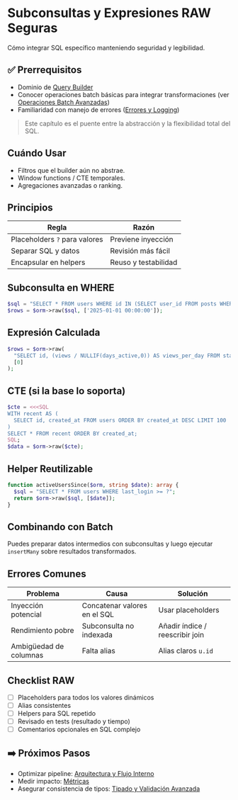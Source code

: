 # Subconsultas y Expresiones RAW Seguras

Cómo integrar SQL específico manteniendo seguridad y legibilidad.

## ✅ Prerrequisitos
- Dominio de [Query Builder](../04-query-builder/README.md)
- Conocer operaciones batch básicas para integrar transformaciones (ver [Operaciones Batch Avanzadas](batch-operaciones-avanzado.md))
- Familiaridad con manejo de errores ([Errores y Logging](errores-logging.md))

> Este capítulo es el puente entre la abstracción y la flexibilidad total del SQL.

## Cuándo Usar
- Filtros que el builder aún no abstrae.
- Window functions / CTE temporales.
- Agregaciones avanzadas o ranking.

## Principios
| Regla | Razón |
|-------|-------|
| Placeholders `?` para valores | Previene inyección |
| Separar SQL y datos | Revisión más fácil |
| Encapsular en helpers | Reuso y testabilidad |

## Subconsulta en WHERE
```php
$sql = "SELECT * FROM users WHERE id IN (SELECT user_id FROM posts WHERE created_at > ?)";
$rows = $orm->raw($sql, ['2025-01-01 00:00:00']);
```

## Expresión Calculada
```php
$rows = $orm->raw(
  "SELECT id, (views / NULLIF(days_active,0)) AS views_per_day FROM stats WHERE days_active > ?",
  [0]
);
```

## CTE (si la base lo soporta)
```php
$cte = <<<SQL
WITH recent AS (
  SELECT id, created_at FROM users ORDER BY created_at DESC LIMIT 100
)
SELECT * FROM recent ORDER BY created_at;
SQL;
$data = $orm->raw($cte);
```

## Helper Reutilizable
```php
function activeUsersSince($orm, string $date): array {
  $sql = "SELECT * FROM users WHERE last_login >= ?";
  return $orm->raw($sql, [$date]);
}
```

## Combinando con Batch
Puedes preparar datos intermedios con subconsultas y luego ejecutar `insertMany` sobre resultados transformados.

## Errores Comunes
| Problema | Causa | Solución |
|----------|-------|----------|
| Inyección potencial | Concatenar valores en el SQL | Usar placeholders |
| Rendimiento pobre | Subconsulta no indexada | Añadir índice / reescribir join |
| Ambigüedad de columnas | Falta alias | Alias claros `u.id` |

## Checklist RAW
- [ ] Placeholders para todos los valores dinámicos
- [ ] Alias consistentes
- [ ] Helpers para SQL repetido
- [ ] Revisado en tests (resultado y tiempo)
- [ ] Comentarios opcionales en SQL complejo

## ➡️ Próximos Pasos
- Optimizar pipeline: [Arquitectura y Flujo Interno](arquitectura-flujo-interno.md)
- Medir impacto: [Métricas](observabilidad/metricas.md)
- Asegurar consistencia de tipos: [Tipado y Validación Avanzada](tipado-validacion-avanzado.md)
